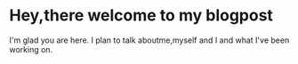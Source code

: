 # Hey,there welcome to my blogpost

I'm glad you are here. I plan to talk aboutme,myself and I and what I've been working on.
